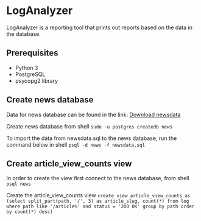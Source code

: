# LogAnalyzer
LogAnalyzer is a reporting tool that prints out reports based on the data in the database.

## Prerequisites
- Python 3
- PostgreSQL
- psycopg2 library

## Create news database
Data for news database can be found in the link:
[Download newsdata](https://d17h27t6h515a5.cloudfront.net/topher/2016/August/57b5f748_newsdata/newsdata.zip)

Create news database from shell
`sudo -u postgres createdb news`

To import the data from newsdata.sql to the news database, run the command below in shell
`psql -d news -f newsdata.sql`


## Create article_view_counts view
In order to create the view first connect to the news database, from shell
`psql news`

Create the article_view_counts view
`create view article_view_counts as (select split_part(path, '/', 3) as article_slug, count(*) from log where path like '/article%' and status = '200 OK' group by path order by count(*) desc)`
